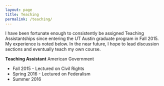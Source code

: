 ```yaml
---
layout: page
title: Teaching
permalink: /teaching/
---
```

I have been fortunate enough to consistently be assigned Teaching Assistantships since entering the UT Austin graduate program in Fall 2015. My experience is noted below. In the near future, I hope to lead discussion sections and eventually teach my own course.

**Teaching Assistant**
American Government
* Fall 2015 - Lectured on Civil Rights
* Spring 2016 - Lectured on Federalism
* Summer 2016